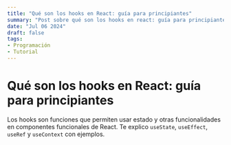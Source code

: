 ```yaml
---
title: "Qué son los hooks en React: guía para principiantes"
summary: "Post sobre qué son los hooks en react: guía para principiantes"
date: "Jul 06 2024"
draft: false
tags:
- Programación
- Tutorial
---
```


# Qué son los hooks en React: guía para principiantes

Los hooks son funciones que permiten usar estado y otras funcionalidades en componentes funcionales de React. Te explico `useState`, `useEffect`, `useRef` y `useContext` con ejemplos.
